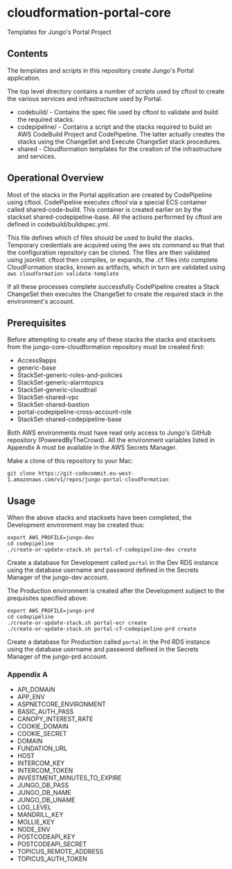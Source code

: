 # cloudformation-portal-core

Templates for Jungo's Portal Project

## Contents

The templates and scripts in this repository create Jungo's Portal application.

The top level directory contains a number of scripts used by cftool to create the various services and infrastructure used by Portal.  

* codebuild/ - Contains the spec file used by cftool to validate and build the required stacks.
* codepipeline/ - Contains a script and the stacks required to build an AWS CodeBuild Project and CodePipeline. The latter actually creates the stacks using the ChangeSet and Execute ChangeSet stack procedures.
* shared - Cloudformation templates for the creation of the infrastructure and services. 

## Operational Overview

Most of the stacks in the Portal application are created by CodePipeline using cftool. CodePipeline executes cftool via a special ECS container called shared-code-build. This container is created earlier on by the stackset shared-codepipeline-base. All the actions performed by cftool are defined in codebuild/buildspec.yml.

This file defines which cf files should be used to build the stacks. Temporary credentials are acquired using the aws sts command so that that the configuration repository can be cloned. The files are then validated using jsonlint. cftool then compiles, or expands, the .cf files into complete CloudFormation stacks, known as artifacts,  which in turn are validated using ``aws cloudformation validate-template``

If all these processes complete successfully CodePipeline creates a Stack ChangeSet then executes the ChangeSet to create the required stack in the environment's account.  

## Prerequisites

Before attempting to create any of these stacks the stacks and stacksets from the jungo-core-cloudformation repository must be created first:

* Access9apps
* generic-base
* StackSet-generic-roles-and-policies
* StackSet-generic-alarmtopics
* StackSet-generic-cloudtrail
* StackSet-shared-vpc
* StackSet-shared-bastion
* portal-codepipeline-cross-account-role
* StackSet-shared-codepipeline-base

Both AWS environments must have read only access to Jungo's GitHub repository (PoweredByTheCrowd). All the environment variables listed in Appendix A must be available in the AWS Secrets Manager.

Make a clone of this repository to your Mac:
```
git clone https://git-codecommit.eu-west-1.amazonaws.com/v1/repos/jungo-portal-cloudformation
```

## Usage

When the above stacks and stacksets have been completed, the Development environment may be created thus:


```
export AWS_PROFILE=jungo-dev
cd codepipeline
./create-or-update-stack.sh portal-cf-codepipeline-dev create
```

Create a database for Development called ``portal`` in the Dev RDS instance using the database username and password defined in the Secrets Manager of the jungo-dev account.

The Production environment is created after the Development subject to the prequisites specified above:

```
export AWS_PROFILE=jungo-prd
cd codepipeline
./create-or-update-stack.sh portal-ecr create
./create-or-update-stack.sh portal-cf-codepipeline-prd create
```

Create a database for Production called ``portal`` in the Prd RDS instance using the database username and password defined in the Secrets Manager of the jungo-prd account.

### Appendix A

* API_DOMAIN
* APP_ENV
* ASPNETCORE_ENVIRONMENT
* BASIC_AUTH_PASS
* CANOPY_INTEREST_RATE
* COOKIE_DOMAIN
* COOKIE_SECRET
* DOMAIN
* FUNDATION_URL
* HOST
* INTERCOM_KEY
* INTERCOM_TOKEN
* INVESTMENT_MINUTES_TO_EXPIRE
* JUNGO_DB_PASS
* JUNGO_DB_NAME
* JUNGO_DB_UNAME
* LOG_LEVEL
* MANDRILL_KEY
* MOLLIE_KEY
* NODE_ENV
* POSTCODEAPI_KEY
* POSTCODEAPI_SECRET
* TOPICUS_REMOTE_ADDRESS
* TOPICUS_AUTH_TOKEN






